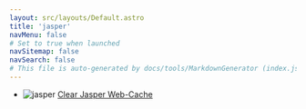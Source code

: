 ```yaml
---
layout: src/layouts/Default.astro
title: 'jasper'
navMenu: false
# Set to true when launched
navSitemap: false
navSearch: false
# This file is auto-generated by docs/tools/MarkdownGenerator (index.js)
---
```


<ul>

<li>

![jasper](https://i.octopus.com/library/step-templates/jasper.png) [Clear Jasper Web-Cache](/integrations/jasper/clear-jasper-web-cache)

</li>
        
</ul>

